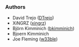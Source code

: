 ### Authors

- David Trejo ([DTrejo](https://github.com/DTrejo))
- XiNGRZ ([xingrz](https://github.com/xingrz))
- Björn Kimminich ([bkimminich](https://github.com/bkimminich))
- Bjoern Kimminich
- Joe Fleming ([w33ble](https://github.com/w33ble))

